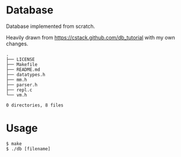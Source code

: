 # Database
Database implemented from scratch.

Heavily drawn from https://cstack.github.com/db_tutorial with my own changes.

```
.
├── LICENSE
├── Makefile
├── README.md
├── datatypes.h
├── mm.h
├── parser.h
├── repl.c
└── vm.h

0 directories, 8 files
```

# Usage

```
$ make
$ ./db [filename]
```
